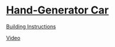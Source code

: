 # [Hand-Generator Car](http://nxtprograms.com/generator_car)

[Building Instructions](http://nxtprograms.com/generator_car/steps.html)

[Video](http://www.youtube.com/watch?v=3OD6GyMKvBY)
